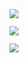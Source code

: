 ![](C:\Users\admin\Desktop\cssUses\cssUsesDashboard\캡처1.PNG)

![](C:\Users\admin\Desktop\cssUses\cssUsesDashboard\캡처3.PNG)

![](C:\Users\admin\Desktop\cssUses\cssUsesDashboard\캡처2.PNG)